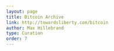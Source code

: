 ```yaml
---
layout: page
title: Bitcoin Archive
link: http://towardsliberty.com/bitcoin
author: Max Hillebrand
type: Curation
order: 7
---
```

